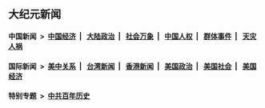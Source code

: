## 大纪元新闻

#### 中国新闻 &nbsp;>&nbsp; [中国经济](indexes/ncid283/README.md?12020845) &nbsp;| &nbsp; [大陆政治](indexes/ncid277/README.md?12020845) &nbsp;| &nbsp; [社会万象](indexes/ncid282/README.md?12020845) &nbsp;| &nbsp; [中国人权](indexes/ncid278/README.md?12020845) &nbsp;| &nbsp; [群体事件](indexes/ncid279/README.md?12020845) &nbsp;| &nbsp; [天灾人祸](indexes/ncid280/README.md?12020845)

#### 国际新闻 &nbsp;>&nbsp; [美中关系](indexes/nf1412576/README.md?12020845) &nbsp;| &nbsp; [台湾新闻](indexes/ncid1349361/README.md?12020845) &nbsp;| &nbsp; [香港新闻](indexes/ncid1349362/README.md?12020845) &nbsp;| &nbsp; [美国政治](indexes/ncid1078159/README.md?12020845) &nbsp;| &nbsp; [美国社会](indexes/ncid1078160/README.md?12020845) &nbsp;| &nbsp; [美国经济](indexes/ncid1078158/README.md?12020845)

#### 特别专题 &nbsp;>&nbsp; [中共百年历史](https://github.com/epoch-news/epoch-special/blob/master/README.md?12020845)  
